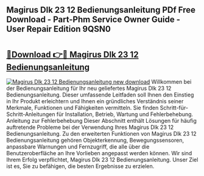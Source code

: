 ## Magirus Dlk 23 12 Bedienungsanleitung PDf Free Download - Part-Phm Service Owner Guide - User Repair Edition 9QSN0

# <h2><a href="http://df2ulaj.blite.top/?on=Magirus+Dlk+23+12+Bedienungsanleitung">🔗Download 👉🔴 Magirus Dlk 23 12 Bedienungsanleitung</a></h2>

[![Magirus Dlk 23 12 Bedienungsanleitung new download](https://i.imgur.com/lujVjoI.png)](http://df2ulaj.blite.top/?on=Magirus+Dlk+23+12+Bedienungsanleitung)
Willkommen bei der Bedienungsanleitung für Ihr neu geliefertes Magirus Dlk 23 12 Bedienungsanleitung. Dieser umfassende Leitfaden soll Ihnen den Einstieg in Ihr Produkt erleichtern und Ihnen ein gründliches Verständnis seiner Merkmale, Funktionen und Fähigkeiten vermitteln. Sie finden Schritt-für-Schritt-Anleitungen für Installation, Betrieb, Wartung und Fehlerbehebung. Anleitung zur Fehlerbehebung Dieser Abschnitt enthält Lösungen für häufig auftretende Probleme bei der Verwendung Ihres Magirus Dlk 23 12 Bedienungsanleitung. Zu den erweiterten Funktionen von Magirus Dlk 23 12 Bedienungsanleitung gehören Objekterkennung, Bewegungssensoren, anpassbare Warnungen und Fernzugriff, die alle über die Benutzeroberfläche an Ihre Vorlieben angepasst werden können. Wir sind Ihrem Erfolg verpflichtet, Magirus Dlk 23 12 Bedienungsanleitung. Unser Ziel ist es, Sie zu befähigen, die besten Ergebnisse zu erzielen.
